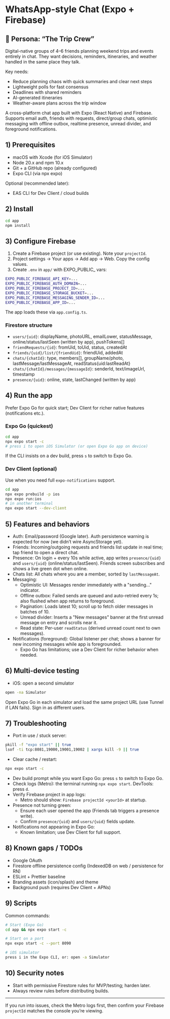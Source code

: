 # WhatsApp-style Chat (Expo + Firebase)

## 👥 Persona: “The Trip Crew”
Digital-native groups of 4–6 friends planning weekend trips and events entirely in chat. They want decisions, reminders, itineraries, and weather handled in the same place they talk.

Key needs:
- Reduce planning chaos with quick summaries and clear next steps
- Lightweight polls for fast consensus
- Deadlines with shared reminders
- AI-generated itineraries
- Weather-aware plans across the trip window

A cross-platform chat app built with Expo (React Native) and Firebase. Supports email auth, friends with requests, direct/group chats, optimistic messaging with offline outbox, realtime presence, unread divider, and foreground notifications.

## 1) Prerequisites
- macOS with Xcode (for iOS Simulator)
- Node 20.x and npm 10.x
- Git + a GitHub repo (already configured)
- Expo CLI (via npx expo)

Optional (recommended later):
- EAS CLI for Dev Client / cloud builds

## 2) Install
```bash
cd app
npm install
```

## 3) Configure Firebase
1. Create a Firebase project (or use existing). Note your `projectId`.
2. Project settings → Your apps → Add app → Web. Copy the config values.
3. Create `.env` in `app/` with EXPO_PUBLIC_ vars:
```bash
EXPO_PUBLIC_FIREBASE_API_KEY=...
EXPO_PUBLIC_FIREBASE_AUTH_DOMAIN=...
EXPO_PUBLIC_FIREBASE_PROJECT_ID=...
EXPO_PUBLIC_FIREBASE_STORAGE_BUCKET=...
EXPO_PUBLIC_FIREBASE_MESSAGING_SENDER_ID=...
EXPO_PUBLIC_FIREBASE_APP_ID=...
```
The app loads these via `app.config.ts`.

### Firestore structure
- `users/{uid}`: displayName, photoURL, emailLower, statusMessage, online/status/lastSeen (written by app), pushTokens[]
- `friendRequests/{id}`: fromUid, toUid, status, createdAt
- `friends/{uid}/list/{friendUid}`: friendUid, addedAt
- `chats/{chatId}`: type, members[], groupName/photo, lastMessage/lastMessageAt, readStatus{uid:lastReadAt}
- `chats/{chatId}/messages/{messageId}`: senderId, text/imageUrl, timestamp
- `presence/{uid}`: online, state, lastChanged (written by app)

## 4) Run the app
Prefer Expo Go for quick start; Dev Client for richer native features (notifications etc.).

### Expo Go (quickest)
```bash
cd app
npx expo start -c
# press i to open iOS Simulator (or open Expo Go app on device)
```
If the CLI insists on a dev build, press `s` to switch to Expo Go.

### Dev Client (optional)
Use when you need full `expo-notifications` support.
```bash
cd app
npx expo prebuild -p ios
npx expo run:ios
# in another terminal
npx expo start --dev-client
```

## 5) Features and behaviors
- Auth: Email/password (Google later). Auth persistence warning is expected for now (we didn’t wire AsyncStorage yet).
- Friends: Incoming/outgoing requests and friends list update in real time; tap friend to open a direct chat.
- Presence: On login + every 10s while active, app writes `presence/{uid}` and `users/{uid}` (online/status/lastSeen). Friends screen subscribes and shows a live green dot when online.
- Chats list: All chats where you are a member, sorted by `lastMessageAt`.
- Messaging:
  - Optimistic UI: Messages render immediately with a "sending…" indicator.
  - Offline outbox: Failed sends are queued and auto-retried every 1s; also flushed when app returns to foreground.
  - Pagination: Loads latest 10; scroll up to fetch older messages in batches of 10.
  - Unread divider: Inserts a "New messages" banner at the first unread message on entry and scrolls near it.
  - Read state: Per-user `readStatus` (derived unread count next to own messages).
- Notifications (foreground): Global listener per chat; shows a banner for new incoming messages while app is foregrounded.
  - Expo Go has limitations; use a Dev Client for richer behavior when needed.

## 6) Multi-device testing
- iOS: open a second simulator
```bash
open -na Simulator
```
Open Expo Go in each simulator and load the same project URL (use Tunnel if LAN fails). Sign in as different users.

## 7) Troubleshooting
- Port in use / stuck server:
```bash
pkill -f "expo start" || true
lsof -ti tcp:8081,19000,19001,19002 | xargs kill -9 || true
```
- Clear cache / restart:
```bash
npx expo start -c
```
- Dev build prompt while you want Expo Go: press `s` to switch to Expo Go.
- Check logs (Metro): the terminal running `npx expo start`. DevTools: press `d`.
- Verify Firebase project in app logs:
  - Metro should show: `Firebase projectId <yourId>` at startup.
- Presence not turning green:
  - Ensure each user opened the app (Friends tab triggers a presence write).
  - Confirm `presence/{uid}` and `users/{uid}` fields update.
- Notifications not appearing in Expo Go:
  - Known limitation; use Dev Client for full support.

## 8) Known gaps / TODOs
- Google OAuth
- Firestore offline persistence config (IndexedDB on web / persistence for RN)
- ESLint + Prettier baseline
- Branding assets (icon/splash) and theme
- Background push (requires Dev Client + APNs)

## 9) Scripts
Common commands:
```bash
# Start (Expo Go)
cd app && npx expo start -c

# Start on a port
npx expo start -c --port 8090

# iOS simulator
press i in the Expo CLI, or: open -a Simulator
```

## 10) Security notes
- Start with permissive Firestore rules for MVP/testing; harden later.
- Always review rules before distributing builds.

---
If you run into issues, check the Metro logs first, then confirm your Firebase `projectId` matches the console you’re viewing.

